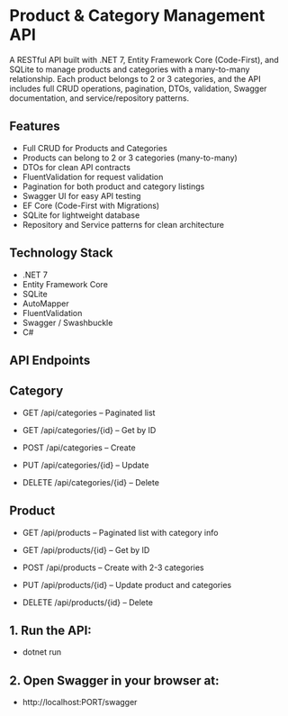 # Product & Category Management API

A RESTful API built with .NET 7, Entity Framework Core (Code-First), and SQLite to manage products and categories with a many-to-many relationship. 
Each product belongs to 2 or 3 categories, and the API includes full CRUD operations, pagination, DTOs, validation, Swagger documentation, and service/repository patterns.

## Features

- Full CRUD for Products and Categories
- Products can belong to 2 or 3 categories (many-to-many)
- DTOs for clean API contracts
- FluentValidation for request validation
- Pagination for both product and category listings
- Swagger UI for easy API testing
- EF Core (Code-First with Migrations)
- SQLite for lightweight database
- Repository and Service patterns for clean architecture

## Technology Stack

- .NET 7
- Entity Framework Core
- SQLite
- AutoMapper
- FluentValidation
- Swagger / Swashbuckle
- C# 

## API Endpoints
## Category

 - GET /api/categories – Paginated list

 - GET /api/categories/{id} – Get by ID

 - POST /api/categories – Create

 - PUT /api/categories/{id} – Update

 - DELETE /api/categories/{id} – Delete

## Product

  -  GET /api/products – Paginated list with category info

  -  GET /api/products/{id} – Get by ID

  -  POST /api/products – Create with 2-3 categories

  -  PUT /api/products/{id} – Update product and categories

  -  DELETE /api/products/{id} – Delete

## 1. Run the API:

 - dotnet run

## 2. Open Swagger in your browser at:

 - http://localhost:PORT/swagger


##




